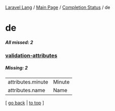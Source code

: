 [Laravel Lang](https://github.com/Laravel-Lang/lang) / [Main Page](../index.md) / [Completion Status](../status.md) / de

# de

##### All missed: 2


### [validation-attributes](https://github.com/Laravel-Lang/lang/blob/master/locales/de/validation-attributes.php)

##### Missing: 2

<table >
<tr><td align="left" >
attributes.minute
</td>
<td align="left" >
Minute
</td>
</tr>
<tr><td align="left" >
attributes.name
</td>
<td align="left" >
Name
</td>
</tr>

</table>


[ [go back](../status.md) | [to top](#) ]

